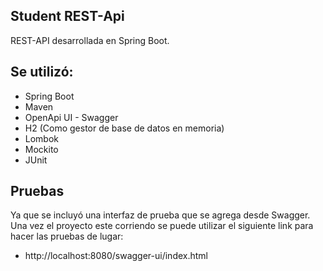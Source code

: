 ## Student REST-Api

REST-API desarrollada en Spring Boot.



## Se utilizó:

- Spring Boot
- Maven
- OpenApi UI - Swagger
- H2 (Como gestor de base de datos en memoria)
- Lombok
- Mockito
- JUnit


## Pruebas

Ya que se incluyó una interfaz de prueba que se agrega desde Swagger.
Una vez el proyecto este corriendo se puede utilizar el siguiente link para hacer las pruebas de lugar:

- http://localhost:8080/swagger-ui/index.html